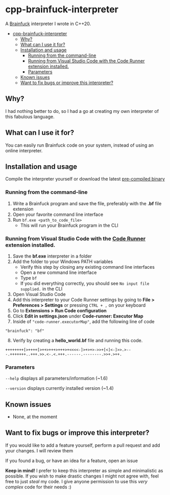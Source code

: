 # cpp-brainfuck-interpreter

A [Brainfuck](https://esolangs.org/wiki/Brainfuck) interpreter I wrote in C++20.

-   [cpp-brainfuck-interpreter](#cpp-brainfuck-interpreter)
    -   [Why?](#why)
    -   [What can I use it for?](#what-can-i-use-it-for)
    -   [Installation and usage](#installation-and-usage)
        -   [Running from the command-line](#running-from-the-command-line)
        -   [Running from Visual Studio Code with the Code Runner extension installed.](#running-from-visual-studio-code-with-the-code-runner-extension-installed)
        -   [Parameters](#parameters)
    -   [Known issues](#known-issues)
    -   [Want to fix bugs or improve this interpreter?](#want-to-fix-bugs-or-improve-this-interpreter)

## Why?

I had nothing better to do, so I had a go at creating my own interpreter of this fabulous language.

## What can I use it for?

You can easily run Brainfuck code on your system, instead of using an online interpreter.

## Installation and usage

Compile the interpreter yourself or download the latest [pre-compiled binary](https://github.com/stumburs/cpp-brainfuck-interpreter/releases/latest)

### Running from the command-line

1. Write a Brainfuck program and save the file, preferably with the **.bf** file extension
2. Open your favorite command line interface
3. Run `bf.exe <path_to_code_file>`
    - This will run your Brainfuck program in the CLI

### Running from Visual Studio Code with the [Code Runner](https://marketplace.visualstudio.com/items?itemName=formulahendry.code-runner) extension installed.

1. Save the **bf.exe** interpreter in a folder
2. Add the folder to your Windows PATH variables
    - Verify this step by closing any existing command line interfaces
    - Open a new command line interface
    - Type `bf`
    - If you did everything correctly, you should see `No input file supplied.` in the CLI
3. Open Visual Studio Code
4. Add this interpreter to your Code Runner settings by going to **File > Preferences > Settings** or pressing `CTRL + ,` on your keyboard
5. Go to **Extensions > Run Code configuration**
6. Click **Edit in settings.json** under **Code-runner: Executor Map**
7. Inside of `"code-runner.executorMap"`, add the following line of code

```
"brainfuck": "bf"
```

8. Verify by creating a **hello_world.bf** file and running this code.

```
++++++++[>++++[>++>+++>+++>+<<<<-]>+>+>->>+[<]<-]>>.>---.+++++++..+++.>>.<-.<.+++.------.--------.>>+.>++.
```

### Parameters

`--help` displays all parameters/information (~1.6)

`--version` displays currently installed version (~1.4)

## Known issues

-   None, at the moment

## Want to fix bugs or improve this interpreter?

If you would like to add a feature yourself, perform a pull request and add your changes. I will review them

If you found a bug, or have an idea for a feature, open an issue

**Keep in mind!** I prefer to keep this interpreter as simple and minimalistic as possible. If you wish to make drastic changes I might not agree with, feel free to just _steal_ my code. I give anyone permission to use this _very complex_ code for their needs :)
